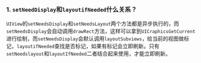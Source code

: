 ### 1. `setNeedDisplay`和`layoutifNeeded`什么关系？

`UIView`的`setNeedsDisplay`和`setNeedsLayout`两个方法都是异步执行的，而`setNeedsDisplay`会自动调用`drawRect`方法，这样可以拿到`UICraphicsGetCurrent`进行绘制，而`setNeedsDisplay`会默认调用`layoutSubviews`，给当前的视图做标记，`layoutifNeeded`查找是否标记，如果有标记会立即刷新。只有`setNeedslayout`和`layoutIfNeeded`二者结合起来使用，才能立即刷新。